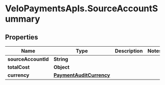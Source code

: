 # VeloPaymentsApIs.SourceAccountSummary

## Properties
Name | Type | Description | Notes
------------ | ------------- | ------------- | -------------
**sourceAccountId** | **String** |  | 
**totalCost** | **Object** |  | 
**currency** | [**PaymentAuditCurrency**](PaymentAuditCurrency.md) |  | 


